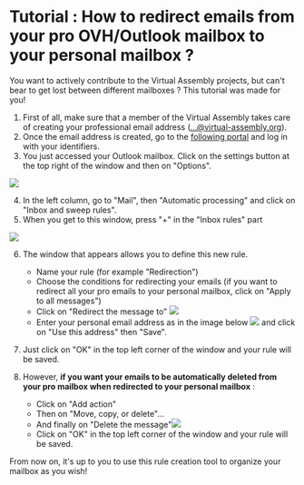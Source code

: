 # Tutorial : How to redirect emails from your pro OVH/Outlook mailbox to your personal mailbox ?

You want to actively contribute to the Virtual Assembly projects, but can't bear to get lost between different mailboxes ? This tutorial was made for you! 

1. First of all, make sure that a member of the Virtual Assembly takes care of creating your professional email address (...@virtual-assembly.org).
2. Once the email address is created, go to the [following portal](mail.ovh.net) and log in with your identifiers.
3. You just accessed your Outlook mailbox. Click on the settings button at the top right of the window and then on "Options".

![](https://pad.lescommuns.org/uploads/upload_b53ba93205865e78b532ead9be0a317a.png)

4. In the left column, go to "Mail", then "Automatic processing" and click on "Inbox and sweep rules". 
5. When you get to this window, press "+" in the "Inbox rules" part

![](https://pad.lescommuns.org/uploads/upload_c51467ae10c8059ebfd19a0eff0fec05.png)

6. The window that appears allows you to define this new rule.
   - Name your rule (for example "Redirection")
   - Choose the conditions for redirecting your emails (if you want to redirect all your pro emails to your personal mailbox, click on "Apply to all messages")
   - Click on "Redirect the message to" ![](https://pad.lescommuns.org/uploads/upload_fec9050f0cc5b30395f60095520b4a6d.png)
   - Enter your personal email address as in the image below ![](https://pad.lescommuns.org/uploads/upload_3848c2be60f3efd0d9cde2282a1b3486.png) and click on "Use this address" then "Save".
  
7. Just click on "OK" in the top left corner of the window and your rule will be saved. 
8. However, **if you want your emails to be automatically deleted from your pro mailbox when redirected to your personal mailbox** : 
   - Click on "Add action" 
   - Then on "Move, copy, or delete"...
   - And finally on "Delete the message"![](https://pad.lescommuns.org/uploads/upload_e7abcc6d2f7624fbf61daccab63d03c5.png)
   - Click on "OK" in the top left corner of the window and your rule will be saved.
   
From now on, it's up to you to use this rule creation tool to organize your mailbox as you wish!
